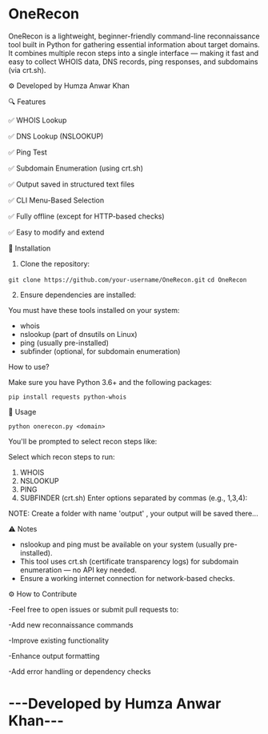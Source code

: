 # OneRecon
OneRecon is a lightweight, beginner-friendly command-line reconnaissance tool built in Python for gathering essential information about target domains. It combines multiple recon steps into a single interface — making it fast and easy to collect WHOIS data, DNS records, ping responses, and subdomains (via crt.sh).

⚙️ Developed by Humza Anwar Khan

🔍 Features

✅ WHOIS Lookup

✅ DNS Lookup (NSLOOKUP)

✅ Ping Test

✅ Subdomain Enumeration (using crt.sh)

✅ Output saved in structured text files

✅ CLI Menu-Based Selection

✅ Fully offline (except for HTTP-based checks)

✅ Easy to modify and extend

🚀 Installation

1. Clone the repository:

```git clone https://github.com/your-username/OneRecon.git``` 
```cd OneRecon```
   
2. Ensure dependencies are installed:

You must have these tools installed on your system:

- whois
- nslookup (part of dnsutils on Linux)
- ping (usually pre-installed)
- subfinder (optional, for subdomain enumeration)

How to use?

Make sure you have Python 3.6+ and the following packages:

`pip install requests python-whois`

🧪 Usage

`python onerecon.py <domain>`

You'll be prompted to select recon steps like:

Select which recon steps to run:
1. WHOIS
2. NSLOOKUP
3. PING
4. SUBFINDER (crt.sh)
Enter options separated by commas (e.g., 1,3,4): 

NOTE: Create a folder with name 'output' , your output will be saved there...


⚠️ Notes

- nslookup and ping must be available on your system (usually pre-installed).
- This tool uses crt.sh (certificate transparency logs) for subdomain enumeration — no API key needed.
- Ensure a working internet connection for network-based checks.


⚙️ How to Contribute


-Feel free to open issues or submit pull requests to:

-Add new reconnaissance commands

-Improve existing functionality

-Enhance output formatting

-Add error handling or dependency checks


# ---Developed by Humza Anwar Khan--- 
